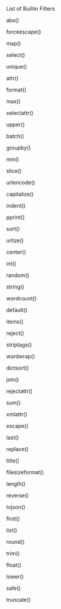 List of Builtin Filters

abs()

forceescape()

map()

select()

unique()

attr()

format()

max()

selectattr()

upper()

batch()

groupby()

min()

slice()

urlencode()

capitalize()

indent()

pprint()

sort()

urlize()

center()

int()

random()

string()

wordcount()

default()

items()

reject()

striptags()

wordwrap()

dictsort()

join()

rejectattr()

sum()

xmlattr()

escape()

last()

replace()

title()

filesizeformat()

length()

reverse()

tojson()

first()

list()

round()

trim()

float()

lower()

safe()

truncate()

